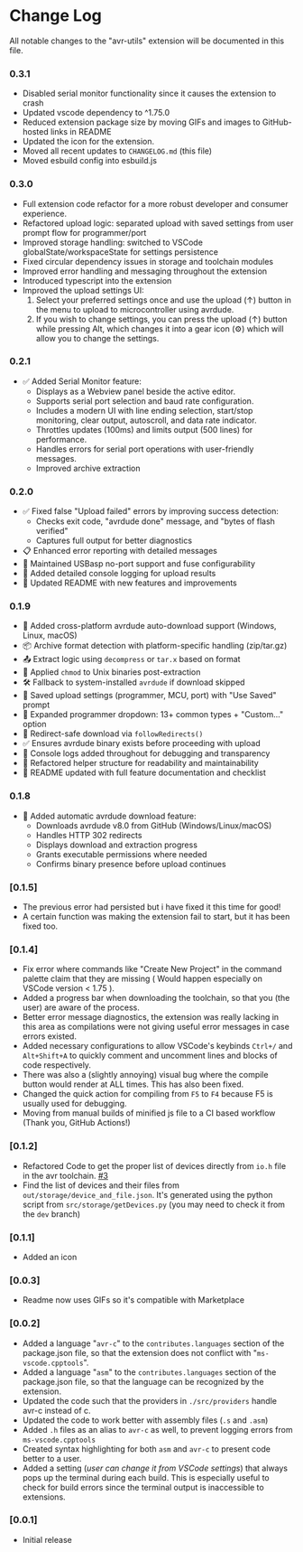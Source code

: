# Change Log

All notable changes to the "avr-utils" extension will be documented in this file.

### 0.3.1
- Disabled serial monitor functionality since it causes the extension to crash
- Updated vscode dependency to ^1.75.0
- Reduced extension package size by moving GIFs and images to GitHub-hosted links in README
- Updated the icon for the extension.
- Moved all recent updates to `CHANGELOG.md` (this file)
- Moved esbuild config into esbuild.js


### 0.3.0
- Full extension code refactor for a more robust developer and consumer experience.
- Refactored upload logic: separated upload with saved settings from user prompt flow for programmer/port
- Improved storage handling: switched to VSCode globalState/workspaceState for settings persistence
- Fixed circular dependency issues in storage and toolchain modules
- Improved error handling and messaging throughout the extension
- Introduced typescript into the extension
- Improved the upload settings UI:
  1. Select your preferred settings once and use the upload (↑) button in the menu to upload to microcontroller using avrdude.
  2. If you wish to change settings, you can press the upload (↑) button while pressing Alt, which changes it into a gear icon (⚙️) which will allow you to change the settings.

### 0.2.1
- ✅ Added Serial Monitor feature:
  - Displays as a Webview panel beside the active editor.
  - Supports serial port selection and baud rate configuration.
  - Includes a modern UI with line ending selection, start/stop monitoring, clear output, autoscroll, and data rate indicator.
  - Throttles updates (100ms) and limits output (500 lines) for performance.
  - Handles errors for serial port operations with user-friendly messages.
  - Improved archive extraction
  
### 0.2.0

- ✅ Fixed false "Upload failed" errors by improving success detection:
  - Checks exit code, "avrdude done" message, and "bytes of flash verified"
  - Captures full output for better diagnostics
- 📋 Enhanced error reporting with detailed messages
- 🔧 Maintained USBasp no-port support and fuse configurability
- 📜 Added detailed console logging for upload results
- 📘 Updated README with new features and improvements


### 0.1.9

- 🧩 Added cross-platform avrdude auto-download support (Windows, Linux, macOS)
- 📦 Archive format detection with platform-specific handling (zip/tar.gz)
- 📤 Extract logic using `decompress` or `tar.x` based on format
- 🔐 Applied `chmod` to Unix binaries post-extraction
- 🛠️ Fallback to system-installed `avrdude` if download skipped
- 💾 Saved upload settings (programmer, MCU, port) with "Use Saved" prompt
- 🔽 Expanded programmer dropdown: 13+ common types + "Custom..." option
- 🔁 Redirect-safe download via `followRedirects()`
- ✅ Ensures avrdude binary exists before proceeding with upload
- 🧪 Console logs added throughout for debugging and transparency
- 🧼 Refactored helper structure for readability and maintainability
- 📘 README updated with full feature documentation and checklist


### 0.1.8

- 🎯 Added automatic avrdude download feature:
  - Downloads avrdude v8.0 from GitHub (Windows/Linux/macOS)
  - Handles HTTP 302 redirects
  - Displays download and extraction progress
  - Grants executable permissions where needed
  - Confirms binary presence before upload continues

### [0.1.5]
- The previous error had persisted but i have fixed it this time for good!
- A certain function was making the extension fail to start, but it has been fixed too.

### [0.1.4]
- Fix error where commands like "Create New Project" in the command palette claim that they are missing ( Would happen especially on VSCode version < 1.75 ).
- Added a progress bar when downloading the toolchain, so that you (the user) are aware of the process.
- Better error message diagnostics, the extension was really lacking in this area as compilations were not giving useful error messages in case errors existed.
- Added necessary configurations to allow VSCode's keybinds `Ctrl+/` and `Alt+Shift+A` to quickly comment and uncomment lines and blocks of code respectively.
- There was also a (slightly annoying) visual bug where the compile button would render at ALL times. This has also been fixed.
- Changed the quick action for compiling from `F5` to `F4` because F5 is usually used for debugging.
- Moving from manual builds of minified js file to a CI based workflow (Thank you, GitHub Actions!)

### [0.1.2]

-   Refactored Code to get the proper list of devices directly from `io.h` file in the avr toolchain. [#3](https://github.com/DanielHuey/avr-utils/issues/3)
-   Find the list of devices and their files from `out/storage/device_and_file.json`. It's generated using the python script from `src/storage/getDevices.py` (you may need to check it from the `dev` branch)

### [0.1.1]

-   Added an icon

### [0.0.3]

-   Readme now uses GIFs so it's compatible with Marketplace

### [0.0.2]

-   Added a language "`avr-c`" to the `contributes.languages` section of the package.json file, so that the extension does not conflict with "`ms-vscode.cpptools`".
-   Added a language "`asm`" to the `contributes.languages` section of the package.json file, so that the language can be recognized by the extension.
-   Updated the code such that the providers in `./src/providers` handle avr-c instead of c.
-   Updated the code to work better with assembly files (`.s` and `.asm`)
-   Added `.h` files as an alias to `avr-c` as well, to prevent logging errors from `ms-vscode.cpptools`
-   Created syntax highlighting for both `asm` and `avr-c` to present code better to a user.
-   Added a setting (_user can change it from VSCode settings_) that always pops up the terminal during each build. This is especially useful to check for build errors since the terminal output is inaccessible to extensions.

### [0.0.1]

-   Initial release
